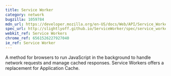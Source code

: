 ```yaml
---
title: Service Worker
category: network
bugzilla: 1059784
mdn_url: https://developer.mozilla.org/en-US/docs/Web/API/Service_Worker_API
spec_url: http://slightlyoff.github.io/ServiceWorker/spec/service_worker/
webkit_ref: Service Workers
chrome_ref: 6561526227927040
ie_ref: Service Worker
---
```


A method for browsers to run JavaScript in the background to handle network requests and manage cached responses. Service Workers offers a replacement for Application Cache.
